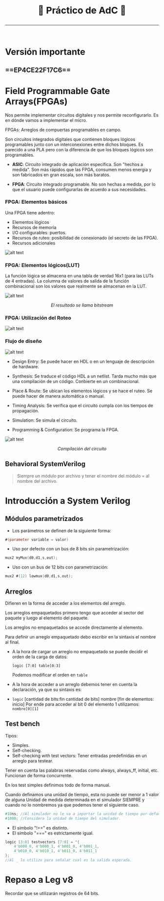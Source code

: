 <br>
<p align="center" style="font-size:30px"><strong>🔧 Práctico de AdC 🔧
</strong></p>

---

<br>

# Versión importante
==EP4CE22F17C6==
---

# Field Programmable Gate Arrays(FPGAs)

Nos permite implementar circuitos digitales y nos permite reconfigurarlo. Es en dónde vamos a implementar el micro.

FPGAs: Arreglos de compuertas programables en campo.

Son circuitos integrados digitales que contienen bloques lógicos programables junto con un interconexiones entre dichos bloques. Es parecido a una PLA pero con la diferencia de que los bloques lógicos son programables.

- **ASIC**: Circuito integrado de aplicación específica. Son "hechos a medida". Son más rápidos que las FPGA, consumen menos energía y son fabricados en gran escala, son más baratos.

- **FPGA**: Circuito integrado programable. No son hechas a medida, por lo que el usuario puede configurarlas de acuerdo a sus necesidades.

### FPGA: Elementos básicos
Una FPGA tiene adentro:
- Elementos lógicos
- Recursos de memoria
- I/O configurables: puertos.
- Recursos de ruteo: posibilidad de conexionado (el secreto de las FPGA).
- Recursos adicionales

![alt text](imgs/image-7.png)

### FPGA: Elementos lógicos(LUT)
La función lógica se almacena en una tabla de verdad 16x1 (para las LUTs de 4 entradas). La columna de valores de salida de la función combinacional son los valores que realmente se almacenan en la LUT.

![alt text](imgs/image-8.png)
<p style="text-align: center;"><em>El resultado se llama bitstream</em></p>

### FPGA: Utilización del Roteo

![alt text](imgs/image-9.png)

### Flujo de diseño
![alt text](imgs/image-10.png)

- Design Entry: Se puede hacer en HDL o en un lenguaje de descripción de hardware.

- Synthesis: Se traduce el código HDL a un netlist. Tarda mucho más que una compilación de un código. Conbierte en un combinacional.

- Place & Route: Se ubican los elementos lógicos y se hace el ruteo. Se puede hacer de manera automática o manual.

- Timing Analysis: Se verifica que el circuito cumpla con los tiempos de propagación.

- Simulation: Se simula el circuito.

- Programming & Configuration: Se programa la FPGA.

![alt text](imgs/image-11.png)
<p style="text-align: center;"><em>Compilación del circuito</em></p>


## Behavioral SystemVerilog
> Siempre un módulo por archivo y tener el nombre del módulo = al nombre del archivo.

#  Introducción a System Verilog
## Módulos parametrizados
* Los parámetros se definen de la siguiente forma:
```verilog
#(parameter variable = valor)
```
* Uso por defecto con un bus de 8 bits sin parametrización:
```verilog
mux2 myMux(d0,d1,s,out);
```

* Uso con un bus de 12 bits con parametrización:
```verilog
mux2 #(12) lowmux(d0,d1,s,out);
```

## Arreglos
Difieren en la forma de acceder a los elementos del arreglo.

Los arreglos empaquetados primero tengo que acceder al sector del paquete y luego al elemento del paquete.

Los arreglos no empaquetados se accede directamente al elemento.

Para definir un arreglo empaquetado debo escribir en la sintaxis el nombre al final.

* A la hora de cargar un arreglo no empaquetado se puede decidir el orden de la carga de datos:

    `logic [7:0] table[0:3]`

  Podemos modificar el orden en `table`

* A la hora de acceder a un arreglo debemos tener en cuenta la declaración, ya que su sintaxis es: 
* `logic` [cantidad de bits:fin cantidad de bits] nombre [fin de elementos: inicio]
Por ende para acceder al bit 0 del elemento 1 utilizamos: `nombre[0][1]`

## Test bench
Tipos:
 * Simples.
 * Self-checking.
 * Self-checking with test vectors: Tener entradas predefinidas en un arreglo para testear.

Tener en cuenta las palabras reservadas como always, always_ff, initial, etc. Funcionan de forma concurrente. 

En los test simples definimos todo de forma manual.

Cuando definamos una unidad de tiempo, esta no puede ser menor a 1 valor de alguna Unidad de medida determinada en el simulador SIEMPRE y cuando no lo nombremos ya que podemos tener el siguiente caso.

```verilog
#10ns; //Al simulador no le va a importar la unidad de tiempo por default
#1000; //Considera la unidad de tiempo del simulador.
```
* El símbolo "!==" es distinto.
* El símbolo "===" es estrictamente igual.

```verilog
logic [3:0] testvectors [7:0] = '{
    4'b000_0, 4'b000_1, 4'b001_0, 4'b001_1,
    4'b010_0, 4'b010_1, 4'b011_0, 4'b011_1
};
//Al _ lo utilizo para señalar cual es la salida esperada.
```

# Repaso a Leg v8
Recordar que se utilizarán registros de 64 bits.